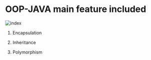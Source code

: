 # OOP-JAVA main feature included 
![index](https://user-images.githubusercontent.com/8455232/47893946-1ab93a80-de8a-11e8-944d-a17fc455b898.jpeg)

1) Encapsulation

2) Inheritance

3) Polymorphism 
